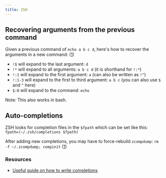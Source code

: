 ```yaml
---
title: ZSH
---
```


## Recovering arguments from the previous command

Given a previous command of `echo a b c d`, here's how to recover the arguments in a new command: ([1](https://stackoverflow.com/a/49025392))

* `!$` will expand to the last argument: `d`
* `!*` will expand to all arguments: `a b c d` (it is shorthand for `!:*`)
* `!:1` will expand to the first argument: `a` (can also be written as `!^`)
* `!:1-3` will expand to the first to third argument: `a b c` (you can also use `$` and `^` here)
* `$:0` will expand to the command: `echo`

Note: This also works in bash.

## Auto-completions

ZSH looks for completion files in the `$fpath` which can be set like this: `fpath=(~/.zsh/completions $fpath)`

After adding new completions, you may have to force-rebuild `zcompdump`: `rm -f ~/.zcompdump; compinit` ([1](https://github.com/zsh-users/zsh-completions/blob/f68950a304977c0acd95d36d52ae0f1b1f2d8285/README.md#manual-installation))

### Resources

* [Useful guide on how to write completions](https://github.com/zsh-users/zsh-completions/blob/master/zsh-completions-howto.org)
